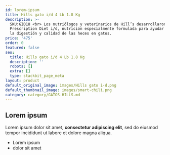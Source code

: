 ```yaml
---
id: lorem-ipsum
title: Hills gato i/d 4 Lb 1.8 Kg
description: >-
  SKU:GID18 <br> Los nutriólogos y veterinarios de Hill’s desarrollaron
  Prescription Diet i/d, nutrición especialmente formulada para ayudar a mejorar
  la digestión y calidad de las heces en gatos.
price: '475'
order: 0
featured: false
seo:
  title: Hills gato i/d 4 Lb 1.8 Kg
  description: ''
  robots: []
  extra: []
  type: stackbit_page_meta
layout: product
default_original_image: images/Hills gato i-d.png
default_thumbnail_image: images/smart-chili.png
category: category/GATOS-HILLS.md
---
```

## Lorem ipsum

Lorem ipsum dolor sit amet, **consectetur adipiscing elit**, sed do eiusmod tempor incididunt ut labore et dolore magna aliqua.

- Lorem ipsum
- dolor sit amet